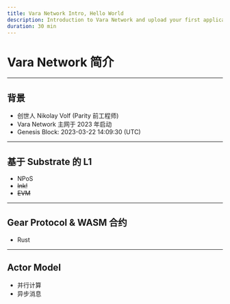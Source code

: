 ```yaml
---
title: Vara Network Intro, Hello World
description: Introduction to Vara Network and upload your first application
duration: 30 min
---
```


# Vara Network 简介

---

## 背景

- 创世人 Nikolay Volf (Parity 前工程师)
- Vara Network 主网于 2023 年启动
- Genesis Block: 2023-03-22 14:09:30 (UTC)

---

## 基于 Substrate 的 L1

- NPoS
- ~~Ink!~~
- ~~EVM~~
  
---

## Gear Protocol & WASM 合约

- Rust
  
---

## Actor Model

- 并行计算
- 异步消息

